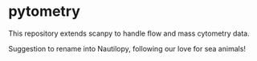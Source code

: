 # pytometry
This repository extends scanpy to handle flow and mass cytometry data.

Suggestion to rename into Nautilopy, following our love for sea animals!
